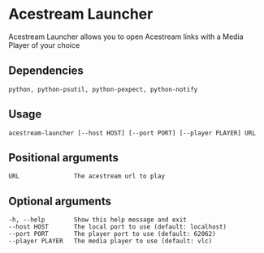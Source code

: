 # Acestream Launcher
Acestream Launcher allows you to open Acestream links with a Media Player of your choice

## Dependencies
    python, python-psutil, python-pexpect, python-notify

## Usage
    acestream-launcher [--host HOST] [--port PORT] [--player PLAYER] URL

## Positional arguments
    URL               The acestream url to play

## Optional arguments
    -h, --help        Show this help message and exit
    --host HOST       The local port to use (default: localhost)
    --port PORT       The player port to use (default: 62062)
    --player PLAYER   The media player to use (default: vlc)
